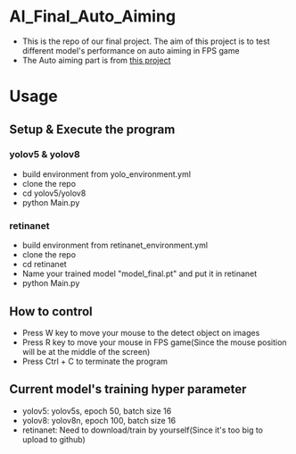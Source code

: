 # AI_Final_Auto_Aiming
+ This is the repo of our final project. The aim of this project is to test different model's performance on auto aiming in FPS game
+ The Auto aiming part is from [this project](https://github.com/chaoyu1999/FPSAutomaticAiming)


# Usage
## Setup & Execute the program
### yolov5 & yolov8
+ build environment from yolo_environment.yml
+ clone the repo
+ cd yolov5/yolov8
+ python Main.py

### retinanet
+ build environment from retinanet_environment.yml
+ clone the repo
+ cd retinanet
+ Name your trained model "model_final.pt" and put it in retinanet
+ python Main.py

## How to control
+ Press W key to move your mouse to the detect object on images
+ Press R key to move your mouse in FPS game(Since the mouse position will be at the middle of the screen)
+ Press Ctrl + C to terminate the program


## Current model's training hyper parameter
+ yolov5: yolov5s, epoch 50, batch size 16
+ yolov8: yolov8n, epoch 100, batch size 16
+ retinanet: Need to download/train by yourself(Since it's too big to upload to github)
